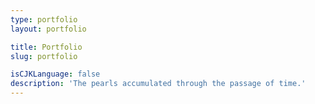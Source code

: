 ```yaml
---
type: portfolio
layout: portfolio

title: Portfolio
slug: portfolio

isCJKLanguage: false
description: 'The pearls accumulated through the passage of time.'
---
```

